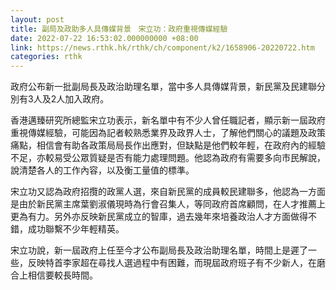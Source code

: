 ```yaml
---
layout: post
title: 副局及政助多人具傳媒背景　宋立功：政府重視傳媒經驗
date: 2022-07-22 16:53:02.000000000 +08:00
link: https://news.rthk.hk/rthk/ch/component/k2/1658906-20220722.htm
categories: rthk
---
```


政府公布新一批副局長及政治助理名單，當中多人具傳媒背景，新民黨及民建聯分別有3人及2人加入政府。

香港邁臻研究所總監宋立功表示，新名單中有不少人曾任職記者，顯示新一屆政府重視傳媒經驗，可能因為記者較熟悉業界及政界人士，了解他們關心的議題及政策痛點，相信會有助各政策局局長作出應對，但缺點是他們較年輕，在政府內的經驗不足，亦較易受公眾質疑是否有能力處理問題。他認為政府有需要多向市民解說，說清楚各人的工作內容，以及衡工量值的標準。

宋立功又認為政府招攬的政黨人選，來自新民黨的成員較民建聯多，他認為一方面是由於新民黨主席葉劉淑儀現時為行會召集人，等同政府首席顧問，在人才推薦上更為有力。另外亦反映新民黨成立的智庫，過去幾年來培養政治人才方面做得不錯，成功聯繫不少年輕精英。

宋立功說，新一屆政府上任至今才公布副局長及政治助理名單，時間上是遲了一些，反映特首李家超在尋找人選過程中有困難，而現屆政府班子有不少新人，在磨合上相信要較長時間。
